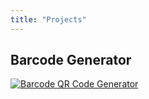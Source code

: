 ```yaml
---
title: "Projects"
---
```


## Barcode Generator

<a href="https://barcodeqrcodegenerator.streamlit.app" target="_blank">
  <img src="/images/barcodeqrcodegenerator-thumbnail.png" alt="Barcode QR Code Generator">
</a>
